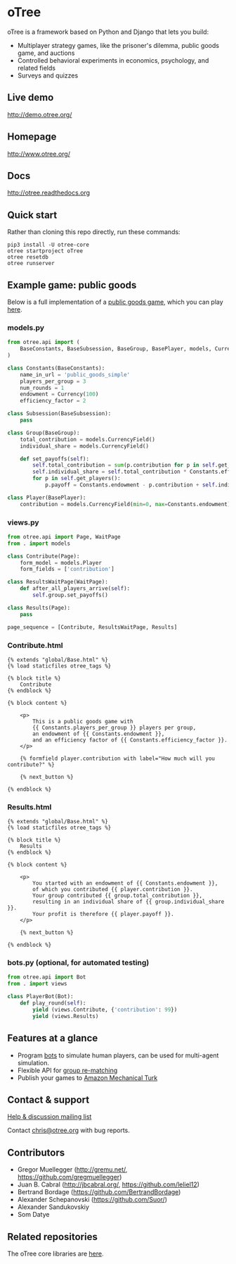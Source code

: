 # oTree

oTree is a framework based on Python and Django that lets you build:

- Multiplayer strategy games, like the prisoner's dilemma, public goods game, and auctions
- Controlled behavioral experiments in economics, psychology, and related fields
- Surveys and quizzes

## Live demo
http://demo.otree.org/

## Homepage
http://www.otree.org/

## Docs

http://otree.readthedocs.org

## Quick start

Rather than cloning this repo directly,
run these commands:

```
pip3 install -U otree-core
otree startproject oTree
otree resetdb
otree runserver
```

## Example game: public goods

Below is a full implementation of a [public goods game](https://en.wikipedia.org/wiki/Public_goods_game),
which you can play [here](http://otree-demo.herokuapp.com/demo/public_goods_simple/).

### models.py

```python
from otree.api import (
    BaseConstants, BaseSubsession, BaseGroup, BasePlayer, models, Currency
)

class Constants(BaseConstants):
    name_in_url = 'public_goods_simple'
    players_per_group = 3
    num_rounds = 1
    endowment = Currency(100)
    efficiency_factor = 2

class Subsession(BaseSubsession):
    pass

class Group(BaseGroup):
    total_contribution = models.CurrencyField()
    individual_share = models.CurrencyField()

    def set_payoffs(self):
        self.total_contribution = sum(p.contribution for p in self.get_players())
        self.individual_share = self.total_contribution * Constants.efficiency_factor / Constants.players_per_group
        for p in self.get_players():
            p.payoff = Constants.endowment - p.contribution + self.individual_share

class Player(BasePlayer):
    contribution = models.CurrencyField(min=0, max=Constants.endowment)
```

### views.py

```python
from otree.api import Page, WaitPage
from . import models

class Contribute(Page):
    form_model = models.Player
    form_fields = ['contribution']

class ResultsWaitPage(WaitPage):
    def after_all_players_arrive(self):
        self.group.set_payoffs()

class Results(Page):
    pass

page_sequence = [Contribute, ResultsWaitPage, Results]
```

### Contribute.html

```django
{% extends "global/Base.html" %}
{% load staticfiles otree_tags %}

{% block title %}
    Contribute
{% endblock %}

{% block content %}

    <p>
        This is a public goods game with
        {{ Constants.players_per_group }} players per group,
        an endowment of {{ Constants.endowment }},
        and an efficiency factor of {{ Constants.efficiency_factor }}.
    </p>

    {% formfield player.contribution with label="How much will you contribute?" %}

    {% next_button %}

{% endblock %}
```

### Results.html

```django
{% extends "global/Base.html" %}
{% load staticfiles otree_tags %}

{% block title %}
    Results
{% endblock %}

{% block content %}

    <p>
        You started with an endowment of {{ Constants.endowment }},
        of which you contributed {{ player.contribution }}.
        Your group contributed {{ group.total_contribution }},
        resulting in an individual share of {{ group.individual_share }}.
        Your profit is therefore {{ player.payoff }}.
    </p>

    {% next_button %}

{% endblock %}
```

### bots.py (optional, for automated testing)

```python
from otree.api import Bot
from . import views

class PlayerBot(Bot):
    def play_round(self):
        yield (views.Contribute, {'contribution': 99})
        yield (views.Results)
```

## Features at a glance

- Program [bots](http://otree.readthedocs.io/en/latest/bots.html) to simulate human players, can be used for multi-agent simulation.
- Flexible API for [group re-matching](http://otree.readthedocs.io/en/latest/groups.html#group-matching)
- Publish your games to [Amazon Mechanical Turk](http://otree.readthedocs.io/en/latest/mturk.html)


## Contact & support

[Help & discussion mailing list](https://groups.google.com/forum/#!forum/otree)

Contact chris@otree.org with bug reports.

## Contributors

* Gregor Muellegger (http://gremu.net/, https://github.com/gregmuellegger)
* Juan B. Cabral (http://jbcabral.org/, https://github.com/leliel12)
* Bertrand Bordage (https://github.com/BertrandBordage)
* Alexander Schepanovski (https://github.com/Suor/)
* Alexander Sandukovskiy
* Som Datye


## Related repositories

The oTree core libraries are [here](https://github.com/oTree-org/otree-core).
